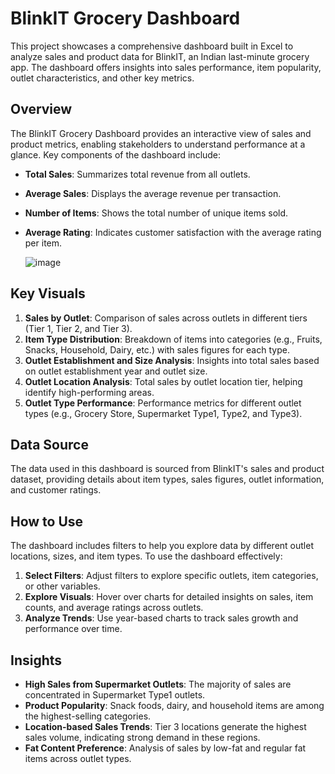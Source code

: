 # BlinkIT Grocery Dashboard

This project showcases a comprehensive dashboard built in Excel to analyze sales and product data for BlinkIT, an Indian last-minute grocery app. The dashboard offers insights into sales performance, item popularity, outlet characteristics, and other key metrics.

## Overview

The BlinkIT Grocery Dashboard provides an interactive view of sales and product metrics, enabling stakeholders to understand performance at a glance. Key components of the dashboard include:

- **Total Sales**: Summarizes total revenue from all outlets.
- **Average Sales**: Displays the average revenue per transaction.
- **Number of Items**: Shows the total number of unique items sold.
- **Average Rating**: Indicates customer satisfaction with the average rating per item.


  ![image](https://github.com/user-attachments/assets/cf2d1b68-08f1-4f20-9c40-c093754d95c0)


## Key Visuals

1. **Sales by Outlet**: Comparison of sales across outlets in different tiers (Tier 1, Tier 2, and Tier 3).
2. **Item Type Distribution**: Breakdown of items into categories (e.g., Fruits, Snacks, Household, Dairy, etc.) with sales figures for each type.
3. **Outlet Establishment and Size Analysis**: Insights into total sales based on outlet establishment year and outlet size.
4. **Outlet Location Analysis**: Total sales by outlet location tier, helping identify high-performing areas.
5. **Outlet Type Performance**: Performance metrics for different outlet types (e.g., Grocery Store, Supermarket Type1, Type2, and Type3).

## Data Source

The data used in this dashboard is sourced from BlinkIT's sales and product dataset, providing details about item types, sales figures, outlet information, and customer ratings.

## How to Use

The dashboard includes filters to help you explore data by different outlet locations, sizes, and item types. To use the dashboard effectively:

1. **Select Filters**: Adjust filters to explore specific outlets, item categories, or other variables.
2. **Explore Visuals**: Hover over charts for detailed insights on sales, item counts, and average ratings across outlets.
3. **Analyze Trends**: Use year-based charts to track sales growth and performance over time.

## Insights

- **High Sales from Supermarket Outlets**: The majority of sales are concentrated in Supermarket Type1 outlets.
- **Product Popularity**: Snack foods, dairy, and household items are among the highest-selling categories.
- **Location-based Sales Trends**: Tier 3 locations generate the highest sales volume, indicating strong demand in these regions.
- **Fat Content Preference**: Analysis of sales by low-fat and regular fat items across outlet types.

